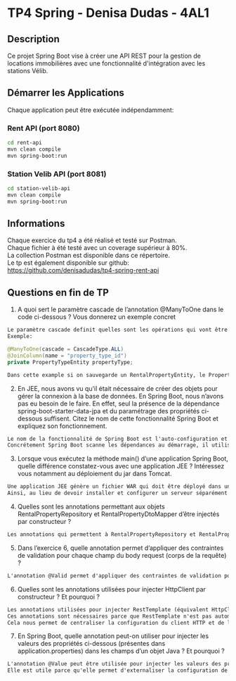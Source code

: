 # TP4 Spring - Denisa Dudas - 4AL1

## Description
Ce projet Spring Boot vise à créer une API REST pour la gestion de locations immobilières avec une fonctionnalité d'intégration avec les stations Vélib.

## Démarrer les Applications
Chaque application peut être exécutée indépendamment:

### Rent API (port 8080)
```bash
cd rent-api
mvn clean compile
mvn spring-boot:run
```

### Station Velib API (port 8081)
```bash
cd station-velib-api
mvn clean compile
mvn spring-boot:run
```
## Informations
Chaque exercice du tp4 a été réalisé et testé sur Postman.<br>
Chaque fichier à été testé avec un coverage supérieur à 80%.<br>
La collection Postman est disponible dans ce répertoire.<br>
Le tp est également disponible sur github: https://github.com/denisadudas/tp4-spring-rent-api

## Questions en fin de TP

1. A quoi sert le paramètre cascade de l’annotation @ManyToOne
   dans le code ci-dessous ? Vous donnerez un exemple concret <br>

```md
Le paramètre cascade definit quelles sont les opérations qui vont être propagées de l'entité parent vers l'entité enfant.
Exemple:
```
```java
@ManyToOne(cascade = CascadeType.ALL)
@JoinColumn(name = "property_type_id")
private PropertyTypeEntity propertyType;
```
```md
Dans cette example si on sauvegarde un RentalPropertyEntity, le PropertyTypeEntity associé serai aussi sauvegardé automatiquement.
```

2. En JEE, nous avons vu qu’il était nécessaire de créer des objets pour gérer la
   connexion à la base de données. En Spring Boot, nous n’avons pas eu besoin de le
   faire. En effet, seul la présence de la dépendance spring-boot-starter-data-jpa
   et du paramétrage des propriétés ci-dessous suffisent. Citez le nom de cette
   fonctionnalité Spring Boot et expliquez son fonctionnement.

```md
Le nom de la fonctionnalité de Spring Boot est l'auto-configuration et Spring Boot utilise cette fonctionnalité pour configurer automatiquement les beans selon les dépendances présentes dans le classpath.
Concrétement Spring Boot scanne les dépendances au démarrage, il utilise les classes @AutoConfiguration, puis il applique les configurations selon les proprietés décrites dans application.properties etensuite il nous reste à injecter les objets et les utiliser.
```

3. Lorsque vous exécutez la méthode main() d’une application Spring Boot, quelle
   différence constatez-vous avec une application JEE ?
   Intéressez vous notamment au déploiement du jar dans Tomcat.

```md
Une application JEE génère un fichier WAR qui doit être déployé dans un serveur d'applications externe comme Tomcat, tandis qu'une application Spring Boot génère un JAR exécutable qui embarque directement un serveur Tomcat.
Ainsi, au lieu de devoir installer et configurer un serveur séparément puis y déployer notre WAR, nous pouvons simplement exécuter notre application, ce qui simplifie le déploiement et rend l'application auto-suffisante.
```

4. Quelles sont les annotations permettant aux objets RentalPropertyRepository et
   RentalPropertyDtoMapper d’être injectés par constructeur ?

```md
Les annotations qui permettent à RentalPropertyRepository et RentalPropertyDtoMapper d'être injectés par constructeur sont @Repository pour le repository et @Component pour le mapper.
```

5. Dans l’exercice 6, quelle annotation permet d’appliquer des contraintes de validation
   pour chaque champ du body request (corps de la requête) ?

```md
L'annotation @Valid permet d'appliquer des contraintes de validation pour chaque champ du body request dans l'exercice 6.
```

6. Quelles sont les annotations utilisées pour injecter HttpClient par constructeur ?
   Et pourquoi ?

```md
Les annotations utilisées pour injecter RestTemplate (équivalent HttpClient) par constructeur sont @Component sur la classe VelibStationClient, @Configuration sur la classe de configuration, et @Bean sur la méthode qui crée le RestTemplate.
Ces annotations sont nécessaires parce que RestTemplate n'est pas automatiquement configuré par Spring Boot. Nous devons explicitement créer un bean avec @Bean dans une classe @Configuration, puis Spring peut l'injecter dans notre classe @Component.
Cela nous permet de centraliser la configuration du client HTTP et de le réutiliser dans plusieurs classes si nécessaire.
```

7. En Spring Boot, quelle annotation peut-on utiliser pour injecter les valeurs des
   propriétés ci-dessous (présentes dans application.properties) dans les champs d’un
   objet Java ? Et pourquoi ?

```md
L'annotation @Value peut être utilisée pour injecter les valeurs des propriétés d'application.properties dans les champs d'un objet Java.
Elle est utile parce qu'elle permet d'externaliser la configuration de notre application : au lieu de coder en dur des valeurs comme l'URL de l'API vélib, nous pouvons les définir dans application.properties et les injecter avec @Value("${velib.stations.api.url}")
```
